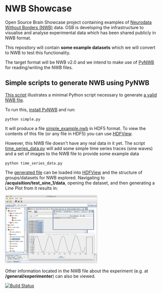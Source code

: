 # NWB Showcase

Open Source Brain Showcase project containing examples of [Neurodata Without Borders (NWB)](https://www.nwb.org/) data. OSB is developing the infrastructure to visualise and analyse experimental data which has been shared publicly in NWB format.

This repository will contain **some example datasets** which we will convert to NWB to test this functionality. 

The target format will be NWB v2.0 and we intend to make use of [PyNWB](https://github.com/NeurodataWithoutBorders/pynwb) for reading/writing the NWB files.

## Simple scripts to generate NWB using PyNWB

[This script](https://github.com/OpenSourceBrain/NWBShowcase/blob/master/NWB/simple.py) illustrates a minimal Python script necessary to generate [a valid NWB file](https://github.com/OpenSourceBrain/NWBShowcase/blob/master/NWB/simple_example.nwb).

To run this, [install PyNWB](https://pynwb.readthedocs.io/en/stable/getting_started.html#installation) and run:

    python simple.py

It will produce a file [simple_example.nwb](https://github.com/OpenSourceBrain/NWBShowcase/blob/master/NWB/simple_example.nwb) in HDF5 format. To view the contents of this file (or any file in HDF5) you can use [HDFView](https://portal.hdfgroup.org/display/HDFVIEW/HDFView).
 
However, this NWB file doesn't have any real data in it yet. The script [time_series_data.py](https://github.com/OpenSourceBrain/NWBShowcase/blob/master/NWB/time_series_data.py) will add some simple time series traces (sine waves) and a set of images to the NWB file to provide some example data

    python time_series_data.py

The [generated file](https://github.com/OpenSourceBrain/NWBShowcase/blob/master/NWB/time_series_data.nwb) can be loaded into [HDFView](https://portal.hdfgroup.org/display/HDFVIEW/HDFView) and the structure of groups/datasets for NWB explored. Navigating to **/acquisition/test_sine_1/data**, opening the dataset, and then generating a Line Plot from it results in:

<img src="images/time_series_hdfview.png" width=300/>

Other information located in the NWB file about the experiment (e.g. at **/general/experimenter**) can also be viewed.



[![Build Status](https://travis-ci.org/OpenSourceBrain/NWBShowcase.svg?branch=master)](https://travis-ci.org/OpenSourceBrain/NWBShowcase)

